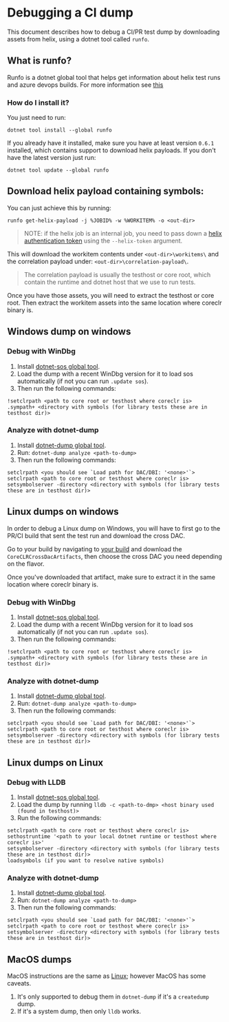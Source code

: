 # Debugging a CI dump

This document describes how to debug a CI/PR test dump by downloading assets from helix, using a dotnet tool called `runfo`.

## What is runfo?

Runfo is a dotnet global tool that helps get information about helix test runs and azure devops builds. For more information see [this](https://github.com/jaredpar/runfo/tree/master/runfo#runfo)

### How do I install it?

You just need to run:

```script
dotnet tool install --global runfo
```

If you already have it installed, make sure you have at least version `0.6.1` installed, which contains support to download helix payloads. If you don't have the latest version just run:

```script
dotnet tool update --global runfo
```

## Download helix payload containing symbols:

You can just achieve this by running:

```script
runfo get-helix-payload -j %JOBID% -w %WORKITEM% -o <out-dir>
```

> NOTE: if the helix job is an internal job, you need to pass down a [helix authentication token](https://helix.dot.net/Account/Tokens) using the `--helix-token` argument.

This will download the workitem contents under `<out-dir>\workitems\` and the correlation payload under: `<out-dir>\correlation-payload\`. 

> The correlation payload is usually the testhost or core root, which contain the runtime and dotnet host that we use to run tests.

Once you have those assets, you will need to extract the testhost or core root. Then extract the workitem assets into the same location where coreclr binary is.

## Windows dump on windows

### Debug with WinDbg

1. Install [dotnet-sos global tool](https://docs.microsoft.com/en-us/dotnet/core/diagnostics/dotnet-sos).
2. Load the dump with a recent WinDbg version for it to load sos automatically (if not you can run `.update sos`).
3. Then run the following commands:

```script
!setclrpath <path to core root or testhost where coreclr is>
.sympath+ <directory with symbols (for library tests these are in testhost dir)>
```
### Analyze with dotnet-dump

1. Install [dotnet-dump global tool](https://docs.microsoft.com/en-us/dotnet/core/diagnostics/dotnet-dump).
2. Run: `dotnet-dump analyze <path-to-dump>`
3. Then run the following commands:

```script
setclrpath <you should see `Load path for DAC/DBI: '<none>'`>
setclrpath <path to core root or testhost where coreclr is>
setsymbolserver -directory <directory with symbols (for library tests these are in testhost dir)>
```

## Linux dumps on windows

In order to debug a Linux dump on Windows, you will have to first go to the PR/CI build
that sent the test run and download the cross DAC.

Go to your build by navigating to [your build](https://dnceng.visualstudio.com/public/_build/results?buildId=%BUILDID%&view=artifacts&type=publishedArtifacts) and download the `CoreCLRCrossDacArtifacts`, then choose the cross DAC you need depending on the flavor.

Once you've downloaded that artifact, make sure to extract it in the same location where coreclr binary is.

### Debug with WinDbg

1. Install [dotnet-sos global tool](https://docs.microsoft.com/en-us/dotnet/core/diagnostics/dotnet-sos).
2. Load the dump with a recent WinDbg version for it to load sos automatically (if not you can run `.update sos`).
3. Then run the following commands:

```script
!setclrpath <path to core root or testhost where coreclr is>
.sympath+ <directory with symbols (for library tests these are in testhost dir)>
```
### Analyze with dotnet-dump

1. Install [dotnet-dump global tool](https://docs.microsoft.com/en-us/dotnet/core/diagnostics/dotnet-dump).
2. Run: `dotnet-dump analyze <path-to-dump>`
3. Then run the following commands:

```script
setclrpath <you should see `Load path for DAC/DBI: '<none>'`>
setclrpath <path to core root or testhost where coreclr is>
setsymbolserver -directory <directory with symbols (for library tests these are in testhost dir)>
```

## Linux dumps on Linux

### Debug with LLDB

1. Install [dotnet-sos global tool](https://docs.microsoft.com/en-us/dotnet/core/diagnostics/dotnet-sos).
2. Load the dump by running `lldb -c <path-to-dmp> <host binary used (found in testhost)>`
3. Run the following commands:

```script
setclrpath <path to core root or testhost where coreclr is>
sethostruntime '<path to your local dotnet runtime or testhost where coreclr is>'
setsymbolserver -directory <directory with symbols (for library tests these are in testhost dir)>
loadsymbols (if you want to resolve native symbols)
```

### Analyze with dotnet-dump

1. Install [dotnet-dump global tool](https://docs.microsoft.com/en-us/dotnet/core/diagnostics/dotnet-dump).
2. Run: `dotnet-dump analyze <path-to-dump>`
3. Then run the following commands:

```script
setclrpath <you should see `Load path for DAC/DBI: '<none>'`>
setclrpath <path to core root or testhost where coreclr is>
setsymbolserver -directory <directory with symbols (for library tests these are in testhost dir)>
```

## MacOS dumps

MacOS instructions are the same as [Linux](#linux-dumps-on-linux); however MacOS has some caveats.

1. It's only supported to debug them in `dotnet-dump` if it's a `createdump` dump.
2. If it's a system dump, then only `lldb` works.
